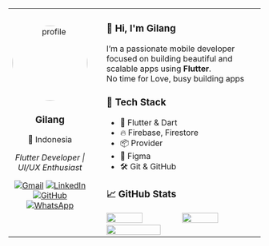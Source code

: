 <div align="center">

<table>
<tr>
  <!-- Kolom Kiri -->
  <td align="center" width="25%">
    <img src="https://github.com/gilang-lgtm.png" width="150" style="border-radius: 50%;" alt="profile"/>
    <h3>Gilang</h3>
    <p>📍 Indonesia</p>
    <p><em>Flutter Developer | UI/UX Enthusiast</em></p>
    
[![Gmail](https://img.shields.io/badge/Gmail-D14836?style=for-the-badge&logo=gmail&logoColor=white)](mailto:youremail@example.com)
[![LinkedIn](https://img.shields.io/badge/LinkedIn-0077B5?style=for-the-badge&logo=linkedin&logoColor=white)](https://linkedin.com/in/yourlinkedin)
[![GitHub](https://img.shields.io/badge/GitHub-181717?style=for-the-badge&logo=github&logoColor=white)](https://github.com/gilang-lgtm)
[![WhatsApp](https://img.shields.io/badge/WhatsApp-25D366?style=for-the-badge&logo=whatsapp&logoColor=white)](https://wa.me/6281234567890)

  </td>

  <!-- Kolom Kanan -->
  <td width="70%" valign="top" style="padding-left: 30px;">

  ### 👋 Hi, I'm Gilang

  I’m a passionate mobile developer focused on building beautiful and scalable apps using **Flutter**.  
  No time for Love, busy building apps

  ### 🚀 Tech Stack
  - 💙 Flutter & Dart  
  - 🔥 Firebase, Firestore  
  - 📦 Provider
  - 🎨 Figma
  - 🛠️ Git & GitHub  

  ### 📈 GitHub Stats
  <img src="https://github-readme-stats.vercel.app/api?username=gilang-lgtm&show_icons=true&theme=tokyonight&hide_border=true" width="49%" />
  <img src="https://github-readme-streak-stats.herokuapp.com/?user=gilang-lgtm&theme=tokyonight&hide_border=true" width="49%" />
  <br/>
  <img src="https://github-readme-stats.vercel.app/api/top-langs/?username=gilang-lgtm&layout=compact&theme=tokyonight&hide_border=true" width="60%" />

  </td>
</tr>
</table>

</div>
